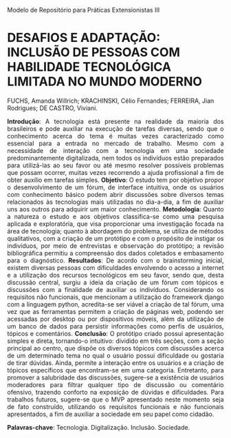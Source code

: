 Modelo de Repositório para Práticas Extensionistas III

# DESAFIOS E ADAPTAÇÃO: INCLUSÃO DE PESSOAS COM HABILIDADE TECNOLÓGICA LIMITADA NO MUNDO MODERNO
FUCHS, Amanda Willrich; KRACHINSKI, Célio Fernandes; FERREIRA, Jian Rodrigues; DE CASTRO, Viviani.

<p align="justify">
<strong>Introdução</strong>: A tecnologia está presente na realidade da maioria dos brasileiros e pode auxiliar na execução de tarefas diversas, sendo que o conhecimento acerca do tema é muitas vezes caracterizado como essencial para a entrada no mercado de trabalho. Mesmo com a necessidade de interação com a tecnologia em uma sociedade predominantemente digitalizada, nem todos os indivíduos estão preparados para utilizá-las ao seu favor ou até mesmo resolver possíveis problemas que possam ocorrer, muitas vezes recorrendo a ajuda profissional a fim de obter auxílio em tarefas simples. <strong>Objetivo</strong>: O estudo tem por objetivo propor o desenvolvimento de um fórum, de interface intuitiva, onde os usuários com conhecimento básico podem abrir discussões sobre diversos temas relacionados às tecnologias
mais utilizadas no dia-a-dia, a fim de auxiliar uns aos outros para adquirir um maior conhecimento. <strong>Metodologia</strong>: Quanto a natureza o estudo e aos objetivos classifica-se como uma pesquisa aplicada e exploratória, que visa proporcionar uma investigação focada na área de tecnologia; quanto à abordagem do problema, se utiliza de métodos qualitativos, com a criação de um protótipo e com o propósito de instigar os indivíduos, por meio de entrevistas e observação do protótipo; a revisão bibliográfica permitiu a compreensão dos dados coletados
e embasamento para o diagnóstico. <strong>Resultados</strong>: De acordo com o brainstorming inicial, existem diversas pessoas com dificuldades envolvendo o acesso a internet e a utilização dos recursos tecnológicos em seu favor, sendo que, desta discussão central, surgiu a ideia da criação de um fórum com tópicos e discussões com a finalidade de auxiliar os indivíduos. Considerando os requisitos não funcionais, que mencionam a utilização do framework django com a linguagem python, acredita-se ser viável a criação de tal fórum, uma vez que as ferramentas permitem a criação de páginas web, podendo ser acessadas por desktop ou por dispositivos móveis, além da utilização de um banco de dados para persistir informações como perfis de usuários, tópicos e comentários. <strong>Conclusão</strong>: O protótipo criado possui apresentação simples e direta, tornando-o intuitivo: dividido em três seções, com a seção principal ao centro, que dispõe os diversos tópicos com discussões acerca de um determinado tema no qual o usuário possui dificuldade ou gostaria de tirar dúvidas. Ainda, permite a interação entre os usuários e a criação de tópicos específicos que encontram-se em uma categoria. Entretanto, para promover a salubridade das discussões, sugere-se a existência de usuários moderadores para filtrar qualquer tipo de discussão ou comentário ofensivo, trazendo
conforto na exposição de dúvidas e dificuldades. Para trabalhos futuros, sugere-se que o MVP apresentado neste momento seja de fato construído, utilizando os requisitos funcionais e não funcionais apresentados, a fim de auxiliar a sociedade em seu papel como cidadão.
</p>

<strong>Palavras-chave</strong>: Tecnologia. Digitalização. Inclusão. Sociedade.
